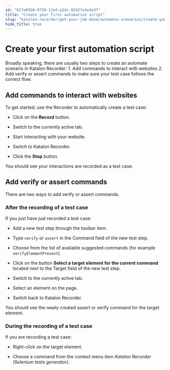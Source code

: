 ```yaml
---
id: "617a03b0-0739-11ed-a2dc-0242fe3e4a3f"
title: "Create your first automation script"
slug: "katalon-recorder/get-your-job-done/automate-scenarios/create-your-first-automation-script"
hide_title: true
---
```

    

# <a id="id" class="anchor_top_offset"/><a id="ariaid-title1" class="anchor_top_offset"/>Create your first automation script

    
      
<p xmlns="http://www.w3.org/1999/xhtml" className="p">Broadly speaking, there are usually two steps to create an   automate scenario in Katalon Recorder: 1. Add commands to interact   with websites 2. Add verify or assert commands to make sure your   test case follows the correct flow.</p> 
    
  

## <a id="id_1" class="anchor_top_offset"/>Add commands to interact with websites

<div xmlns="http://www.w3.org/1999/xhtml" className="p">To get started, use the Recorder to automatically create a test
  case: <ul className="ul"><li className="li"><p className="p">Click on the <strong className="ph b">Record</strong> button.</p></li><li className="li"><p className="p">Switch to
        the currently active tab.</p></li><li className="li"><p className="p">Start interacting with your website.</p></li><li className="li"><p className="p">Switch to Katalon Recorder.</p></li><li className="li"><p className="p">Click the <strong className="ph b">Stop</strong>
        button.</p></li></ul></div>
<p xmlns="http://www.w3.org/1999/xhtml" className="p">You should see your interactions are recorded as a test   case.</p> 
    

## <a id="id_2" class="anchor_top_offset"/>Add verify or assert commands

    
      
<p xmlns="http://www.w3.org/1999/xhtml" className="p">There are two ways to add verify or assert commands.</p> 
    
          

### <a id="id_3" class="anchor_top_offset"/>After the recording of a test case

<div xmlns="http://www.w3.org/1999/xhtml" className="p">If you just have just recorded a test case:<ul className="ul"><li className="li"><p className="p"> Add a new test
        step through the toolbar item.</p></li><li className="li"><p className="p">Type <code className="ph codeph">verify</code> or
        <code className="ph codeph">assert</code> in the Command field of the new test step.</p></li><li className="li"><p className="p">Choose from the list of available suggested commands (for example
        <code className="ph codeph">verifyElementPresent</code>).</p></li><li className="li"><p className="p">Click on the button
        <strong className="ph b">Select a target element for the current command</strong>
        located next to the Target field of the new test step.</p></li><li className="li"><p className="p">Switch to
        the currently active tab.</p></li><li className="li"><p className="p">Select an element on the page.</p></li><li className="li"><p className="p">Switch
        back to Katalon Recorder.</p></li></ul></div>
<p xmlns="http://www.w3.org/1999/xhtml" className="p">You should see the newly created assert or verify command for   the target element.</p> 

### <a id="id_4" class="anchor_top_offset"/>During the recording of a test case

<div xmlns="http://www.w3.org/1999/xhtml" className="p">If you are recording a test case:<ul className="ul"><li className="li"><p className="p">Right-click on the target
        element.</p></li><li className="li"><p className="p">Choose a command from the context menu item <em className="ph i">Katalon
          Recorder (Selenium tests generator)</em>.</p></li></ul> </div>
